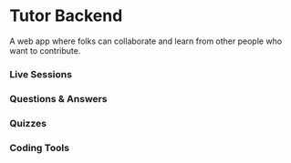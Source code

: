 # Tutor Backend

A web app where folks can collaborate and learn from other people who want to contribute.

### Live Sessions
### Questions & Answers
### Quizzes
### Coding Tools

